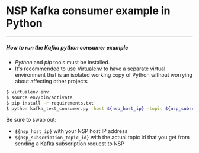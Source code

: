 # NSP Kafka consumer example in Python
---
##### How to run the Kafka python consumer example

- *Python* and *pip* tools must be installed.
- It's recommended to use [Virtualenv](https://virtualenv.pypa.io/en/stable/) to have a separate virtual environment that is an isolated working copy of Python without worrying about affecting other projects

```sh
$ virtualenv env
$ source env/bin/activate
$ pip install -r requirements.txt
$ python kafka_test_consumer.py -host ${nsp_host_ip} -topic ${nsp_subscription_topic_id}
```


Be sure to swap out:
- `${nsp_host_ip}` with your NSP host IP address
- `${nsp_subscription_topic_id}` with the actual topic id that you get from sending a Kafka subscription request to NSP

